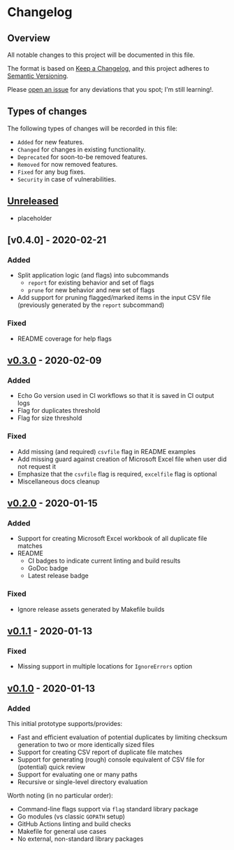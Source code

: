 # Changelog

## Overview

All notable changes to this project will be documented in this file.

The format is based on [Keep a
Changelog](https://keepachangelog.com/en/1.0.0/), and this project adheres to
[Semantic Versioning](https://semver.org/spec/v2.0.0.html).

Please [open an issue](https://github.com/atc0005/bridge/issues) for any
deviations that you spot; I'm still learning!.

## Types of changes

The following types of changes will be recorded in this file:

- `Added` for new features.
- `Changed` for changes in existing functionality.
- `Deprecated` for soon-to-be removed features.
- `Removed` for now removed features.
- `Fixed` for any bug fixes.
- `Security` in case of vulnerabilities.

## [Unreleased]

- placeholder

## [v0.4.0] - 2020-02-21

### Added

- Split application logic (and flags) into subcommands
  - `report` for existing behavior and set of flags
  - `prune` for new behavior and new set of flags
- Add support for pruning flagged/marked items in the input CSV file (previously
  generated by the `report` subcommand)

### Fixed

- README coverage for help flags

## [v0.3.0] - 2020-02-09

### Added

- Echo Go version used in CI workflows so that it is saved in CI output logs
- Flag for duplicates threshold
- Flag for size threshold

### Fixed

- Add missing (and required) `csvfile` flag in README examples
- Add missing guard against creation of Microsoft Excel file when user did not
  request it
- Emphasize that the `csvfile` flag is required, `excelfile` flag is optional
- Miscellaneous docs cleanup

## [v0.2.0] - 2020-01-15

### Added

- Support for creating Microsoft Excel workbook of all duplicate file matches
- README
  - CI badges to indicate current linting and build results
  - GoDoc badge
  - Latest release badge

### Fixed

- Ignore release assets generated by Makefile builds

## [v0.1.1] - 2020-01-13

### Fixed

- Missing support in multiple locations for `IgnoreErrors` option

## [v0.1.0] - 2020-01-13

### Added

This initial prototype supports/provides:

- Fast and efficient evaluation of potential duplicates by limiting checksum
  generation to two or more identically sized files
- Support for creating CSV report of duplicate file matches
- Support for generating (rough) console equivalent of CSV file for
  (potential) quick review
- Support for evaluating one or many paths
- Recursive or single-level directory evaluation

Worth noting (in no particular order):

- Command-line flags support via `flag` standard library package
- Go modules (vs classic `GOPATH` setup)
- GitHub Actions linting and build checks
- Makefile for general use cases
- No external, non-standard library packages

[Unreleased]: https://github.com/atc0005/bridge/compare/v0.3.0...HEAD
[v0.3.0]: https://github.com/atc0005/bridge/releases/tag/v0.3.0
[v0.2.0]: https://github.com/atc0005/bridge/releases/tag/v0.2.0
[v0.1.1]: https://github.com/atc0005/bridge/releases/tag/v0.1.1
[v0.1.0]: https://github.com/atc0005/bridge/releases/tag/v0.1.0
